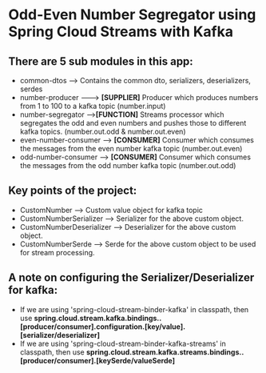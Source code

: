 # Odd-Even Number Segregator using Spring Cloud Streams with Kafka

There are 5 sub modules in this app:
-------------------------------
* common-dtos --> Contains the common dto, serializers, deserializers, serdes
* number-producer ---> <b>[SUPPLIER]</b> Producer which produces numbers from 1 to 100 to a kafka topic (number.input)
* number-segregator --><b>[FUNCTION]</b> Streams processor which segregates the odd and even numbers and pushes those to different kafka topics. (number.out.odd & number.out.even)
* even-number-consumer --> <b>[CONSUMER]</b> Consumer which consumes the messages from the even number kafka topic (number.out.even)
* odd-number-consumer --> <b>[CONSUMER]</b> Consumer which consumes the messages from the odd number kafka topic (number.out.odd)


Key points of the project:
---------------------------
* CustomNumber --> Custom value object for kafka topic
* CustomNumberSerializer --> Serializer for the above custom object.
* CustomNumberDeserializer --> Deserializer for the above custom object.
* CustomNumberSerde --> Serde for the above custom object to be used for stream processing.


A note on configuring the Serializer/Deserializer for kafka:
---------------------------
* If we are using 'spring-cloud-stream-binder-kafka' in classpath, then use <b>spring.cloud.stream.kafka.bindings.<binding-name>.[producer/consumer].configuration.[key/value].[serializer/deserializer]</b>
* If we are using 'spring-cloud-stream-binder-kafka-streams' in classpath, then use <b>spring.cloud.stream.kafka.streams.bindings.<binding-name>.[producer/consumer].[keySerde/valueSerde]</b>

